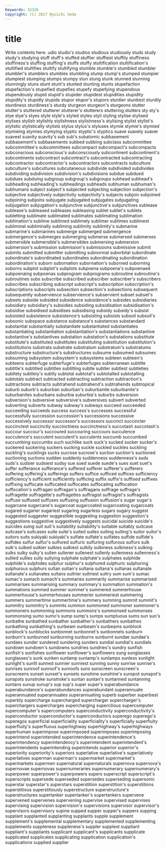 ```yaml
---
Keywords: 32326 
Copyright: (C) 2017 Ryuichi Ueda
---
```


# title

Write contents here.
udio studio's studios studious studiously studs study
study's studying stuff stuff's stuffed stuffier stuffiest stuffily stuffiness stuffiness's
stuffing stuffing's stuffs stuffy stultification stultification's stultified stultifies stultify stultifying
stumble stumble's stumbled stumbler stumbler's stumblers stumbles stumbling stump stump's
stumped stumpier stumpiest stumping stumps stumpy stun stung stunk stunned
stunning stunningly stuns stunt stunt's stunted stunting stunts stupefaction stupefaction's
stupefied stupefies stupefy stupefying stupendous stupendously stupid stupid's stupider stupidest
stupidities stupidity stupidity's stupidly stupids stupor stupor's stupors sturdier sturdiest
sturdily sturdiness sturdiness's sturdy sturgeon sturgeon's sturgeons stutter stutter's stuttered
stutterer stutterer's stutterers stuttering stutters sty sty's stye stye's styes
style style's styled styles styli styling stylise stylised stylises stylish
stylishly stylishness stylishness's stylising stylist stylist's stylistic stylistically stylists stylus
stylus's styluses stymie stymie's stymied stymieing stymies stymying styptic styptic's
styptics suave suavely suaver suavest suavity suavity's sub sub's subatomic
subbasement subbasement's subbasements subbed subbing subclass subcommittee subcommittee's subcommittees subcompact
subcompact's subcompacts subconscious subconscious's subconsciously subcontinent subcontinent's subcontinents subcontract subcontract's
subcontracted subcontracting subcontractor subcontractor's subcontractors subcontracts subculture subculture's subcultures subcutaneous
subdivide subdivided subdivides subdividing subdivision subdivision's subdivisions subdue subdued subdues
subduing subgroup subgroup's subgroups subhead subhead's subheading subheading's subheadings subheads
subhuman subhuman's subhumans subject subject's subjected subjecting subjection subjection's subjective
subjectively subjectivity subjectivity's subjects subjoin subjoined subjoining subjoins subjugate subjugated
subjugates subjugating subjugation subjugation's subjunctive subjunctive's subjunctives sublease sublease's subleased
subleases subleasing sublet sublet's sublets subletting sublimate sublimated sublimates sublimating
sublimation sublimation's sublime sublimed sublimely sublimer sublimes sublimest subliminal subliminally
subliming sublimity sublimity's submarine submarine's submarines submerge submerged submergence submergence's
submerges submerging submerse submersed submerses submersible submersible's submersibles submersing submersion
submersion's submission submission's submissions submissive submit submits submitted submitter submitting
subnormal suborbital subordinate subordinate's subordinated subordinates subordinating subordination subordination's suborn
subornation subornation's suborned suborning suborns subplot subplot's subplots subpoena subpoena's
subpoenaed subpoenaing subpoenas subprogram subprograms subroutine subroutine's subroutines subs subscribe
subscribed subscriber subscriber's subscribers subscribes subscribing subscript subscript's subscription subscription's
subscriptions subscripts subsection subsection's subsections subsequent subsequently subservience subservience's subservient
subset subset's subsets subside subsided subsidence subsidence's subsides subsidiaries subsidiary
subsidiary's subsidies subsiding subsidisation subsidisation's subsidise subsidised subsidises subsidising subsidy
subsidy's subsist subsisted subsistence subsistence's subsisting subsists subsoil subsoil's subsonic
subspace substance substance's substances substandard substantial substantially substantiate substantiated substantiates
substantiating substantiation substantiation's substantiations substantive substantive's substantives substation substation's substations
substitute substitute's substituted substitutes substituting substitution substitution's substitutions substrata substrate
substratum substratum's substratums substructure substructure's substructures subsume subsumed subsumes subsuming
subsystem subsystem's subsystems subteen subteen's subteens subterfuge subterfuge's subterfuges subterranean
subtitle subtitle's subtitled subtitles subtitling subtle subtler subtlest subtleties subtlety
subtlety's subtly subtotal subtotal's subtotalled subtotalling subtotals subtract subtracted subtracting
subtraction subtraction's subtractions subtracts subtrahend subtrahend's subtrahends subtropical suburb suburb's
suburban suburban's suburbanite suburbanite's suburbanites suburbans suburbia suburbia's suburbs subversion
subversion's subversive subversive's subversives subvert subverted subverting subverts subway subway's
subways succeed succeeded succeeding succeeds success success's successes successful successfully
succession succession's successions successive successively successor successor's successors succinct succincter
succinctest succinctly succinctness succinctness's succotash succotash's succour succour's succoured succouring
succours succulence succulence's succulent succulent's succulents succumb succumbed succumbing succumbs
such suchlike suck suck's sucked sucker sucker's suckered suckering suckers
sucking suckle suckled suckles suckling suckling's sucklings sucks sucrose sucrose's
suction suction's suctioned suctioning suctions sudden suddenly suddenness suddenness's suds
suds's sudsier sudsiest sudsy sue sued suede suede's sues suet
suet's suffer sufferance sufferance's suffered sufferer sufferer's sufferers suffering suffering's
sufferings suffers suffice sufficed suffices sufficiency sufficiency's sufficient sufficiently sufficing
suffix suffix's suffixed suffixes suffixing suffocate suffocated suffocates suffocating suffocation
suffocation's suffragan suffragan's suffragans suffrage suffrage's suffragette suffragette's suffragettes suffragist
suffragist's suffragists suffuse suffused suffuses suffusing suffusion suffusion's sugar sugar's
sugarcane sugarcane's sugarcoat sugarcoated sugarcoating sugarcoats sugared sugarier sugariest sugaring
sugarless sugars sugary suggest suggested suggester suggestible suggesting suggestion suggestion's
suggestions suggestive suggestively suggests suicidal suicide suicide's suicides suing suit
suit's suitability suitability's suitable suitably suitcase suitcase's suitcases suite suite's
suited suites suiting suiting's suitor suitor's suitors suits sukiyaki sukiyaki's
sulfate sulfate's sulfates sulfide sulfide's sulfides sulfur sulfur's sulfured sulfuric
sulfuring sulfurous sulfurs sulk sulk's sulked sulkier sulkies sulkiest sulkily
sulkiness sulkiness's sulking sulks sulky sulky's sullen sullener sullenest sullenly
sullenness sullenness's sullied sullies sully sullying sulphate sulphate's sulphates sulphide
sulphide's sulphides sulphur sulphur's sulphured sulphuric sulphuring sulphurous sulphurs sultan
sultan's sultana sultana's sultanas sultanate sultanate's sultanates sultans sultrier sultriest
sultry sum sum's sumac sumac's sumach sumach's summaries summarily summarise
summarised summarises summarising summary summary's summation summation's summations summed summer
summer's summered summerhouse summerhouse's summerhouses summerier summeriest summering summers summertime
summertime's summery summing summit summit's summitry summitry's summits summon summoned
summoner summoner's summoners summoning summons summons's summonsed summonses summonsing sumo
sumo's sump sump's sumps sumptuous sums sun sun's sunbathe sunbathed
sunbather sunbather's sunbathers sunbathes sunbathing sunbathing's sunbeam sunbeam's sunbeams sunblock
sunblock's sunblocks sunbonnet sunbonnet's sunbonnets sunburn sunburn's sunburned sunburning sunburns
sunburnt sundae sundae's sundaes sunder sundered sundering sunders sundial sundial's
sundials sundown sundown's sundowns sundries sundries's sundry sunfish sunfish's sunfishes
sunflower sunflower's sunflowers sung sunglasses sunglasses's sunk sunken sunlamp sunlamp's
sunlamps sunless sunlight sunlight's sunlit sunned sunnier sunniest sunning sunny
sunrise sunrise's sunrises sunroof sunroof's sunroofs suns sunscreen sunscreen's sunscreens
sunset sunset's sunsets sunshine sunshine's sunspot sunspot's sunspots sunstroke sunstroke's
suntan suntan's suntanned suntanning suntans sunup sunup's sup sup's super
super's superabundance superabundance's superabundances superabundant superannuate superannuated superannuates superannuating superb
superber superbest superbly supercharge supercharged supercharger supercharger's superchargers supercharges supercharging
supercilious supercomputer supercomputer's supercomputers superconductivity superconductivity's superconductor superconductor's superconductors superego
superego's superegos superficial superficiality superficiality's superficially superfluity superfluity's superfluous superhighway
superhighway's superhighways superhuman superimpose superimposed superimposes superimposing superintend superintended superintendence
superintendence's superintendency superintendency's superintendent superintendent's superintendents superintending superintends superior superior's
superiority superiority's superiors superlative superlative's superlatively superlatives superman superman's supermarket
supermarket's supermarkets supermen supernatural supernaturals supernova supernova's supernovae supernovas supernumeraries
supernumerary supernumerary's superpower superpower's superpowers supers superscript superscript's superscripts supersede
superseded supersedes superseding supersonic superstar superstar's superstars superstition superstition's superstitions
superstitious superstitiously superstructure superstructure's superstructures supertanker supertanker's supertankers supervene supervened
supervenes supervening supervise supervised supervises supervising supervision supervision's supervisions supervisor
supervisor's supervisors supervisory supine supped supper supper's suppers supping supplant
supplanted supplanting supplants supple supplement supplement's supplemental supplementary supplemented supplementing
supplements suppleness suppleness's suppler supplest suppliant suppliant's suppliants supplicant supplicant's
supplicants supplicate supplicated supplicates supplicating supplication supplication's supplications supplied supplier
